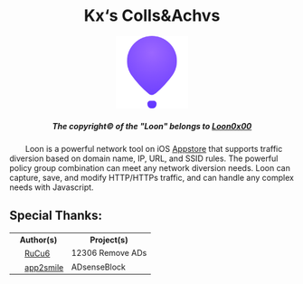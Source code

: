 <div align="center">
  <strong><h1> Kx‘s Colls&Achvs </h1></strong>
</div>

<!-- Title -->

<div align="center">
<img src="https://raw.githubusercontent.com/Likhixang/Looney/main/Icons/loon.png" width="128" height="128">
</div>

<!--loon icon-->

<div align="center">
  <strong><h5>The copyright&copy; of the "Loon" belongs to <a href="https://github.com/Loon0x00">Loon0x00</a></h5></strong>
</div>

<!--Copyright Notice-->

<div>
<p style="text-indent: 2em;"><!--Set first line indent-->
Loon is a powerful network tool on iOS <a href="https://apps.apple.com/in/app/loon/id1373567447">Appstore</a> that supports traffic diversion based on domain name, IP, URL, and SSID rules. The powerful policy group combination can meet any network diversion needs. Loon can capture, save, and modify HTTP/HTTPs traffic, and can handle any complex needs with Javascript.</p>
</div>
 
## Special Thanks:

<table>
  <tr>
    <th>Author(s)</th>
    <th>Project(s)</th>
  </tr>
  <tr>
<td>
  <img src="https://avatars.githubusercontent.com/u/49463634?v=4" width="16" height="16">     
<a href="https://github.com/RuCu6">RuCu6</a>
</td>
    <td>12306 Remove ADs</td>
  </tr>
  <tr>
<td> <img src="https://avatars.githubusercontent.com/u/34903735?v=4" width="16" height="16">
<a href="https://github.com/app2smile">app2smile</a></td>
    <td>ADsenseBlock</td>
  </tr>
</table>
